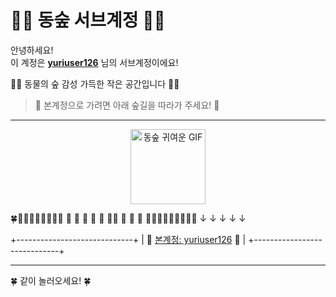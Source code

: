 # 🍃🐝 동숲 서브계정 🌸🌿

안녕하세요!  
이 계정은 **[yuriuser126](https://github.com/yuriuser126)** 님의 서브계정이에요!

🌳🌷 동물의 숲 감성 가득한 작은 공간입니다 🌷🌳

> 🌼 본계정으로 가려면 아래 숲길을 따라가 주세요! 🌼

---

<p align="center">
  <a href="https://github.com/yuriuser126" target="_blank" rel="noopener noreferrer">
    <img width="120" src="https://media.giphy.com/media/3o6Zt8MgUuvSbkZYWc/giphy.gif" alt="동숲 귀여운 GIF" />
  </a>
</p>

   🍀🌿🌿🌿🌿🌿🌿🌿🍄
  🌿                      🌿
 🌿    🐰      🦋      🐻‍❄️   🌿
  🌿                      🌿
   🍄🌿🌿🌿🌿🌿🌿🌿🍀
        ↓ ↓ ↓ ↓ ↓

+-----------------------------+
| 🐾 [본계정: yuriuser126](https://github.com/yuriuser126) 🐾 |
+-----------------------------+

---

🍀 같이 놀러오세요! 🍀


